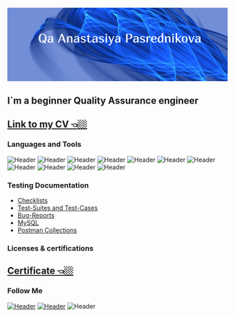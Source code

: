 ![Header](https://github.com/PasNastya/PasNastya/blob/main/assets/quote-2023-01-26-d7c55a2eb317d98a547bdaff5ed3bcc0.jpg)

## I`m a beginner Quality Assurance engineer

[Link to my CV 👈🏼](https://drive.google.com/file/d/166dLMpqKyf9YgfNEr78bt2r0SVHWqA3k/view?usp=sharing)
--

### Languages and Tools
![Header](https://img.shields.io/badge/Jira-090909?style=for-the-badge&logo=jira&logoColor=136be1)
![Header](https://img.shields.io/badge/Postman-090909?style=for-the-badge&logo=postman&logoColor=f76935)
![Header](https://img.shields.io/badge/Github-090909?style=for-the-badge&logo=github&logoColor=8cc4d7)
![Header](https://img.shields.io/badge/Figma-090909?style=for-the-badge&logo=figma&logoColor=7d5fa6)
![Header](https://img.shields.io/badge/MySQL-090909?style=for-the-badge&logo=mysql&logoColor=00618a)
![Header](https://img.shields.io/badge/DevTools-090909?style=for-the-badge&logo=googlechrome&logoColor=2674f2)
![Header](https://img.shields.io/badge/AndroidStudio-090909?style=for-the-badge&logo=androidstudio&logoColor=3ad07d)
![Header](https://img.shields.io/badge/Fiddler-090909?style=for-the-badge&logo=fiddler&logoColor=8cc4d7)
![Header](https://img.shields.io/badge/CharlesProxy-090909?style=for-the-badge&logo=charlesproxy&logoColor=8cc4d7)
![Header](https://img.shields.io/badge/YouTrack-090909?style=for-the-badge&logo=YouTrack&logoColor=7d5fa6)
![Header](https://img.shields.io/badge/Qase-090909?style=for-the-badge&logo=Qase&logoColor=f76935)

### Testing Documentation

- [Checklists](https://github.com/PasNastya/Checklists)
- [Test-Suites and Test-Cases](https://github.com/PasNastya/Test-Suites-and-Test-Cases)
- [Bug-Reports](https://github.com/PasNastya/Bug-Reports)
- [MySQL](https://github.com/PasNastya/MySQL)
- [Postman Collections](https://github.com/PasNastya/Postman-Collections)

### Licenses & certifications

[Certificate 👈🏼](https://v2.coreapp.ai/certificate/pdf/63e9f41f883902f8fe04e515)
--

### Follow Me
[![Header](https://img.shields.io/badge/Instagram-090909?style=for-the-badge&logo=instagram&logoColor=9939a3)](https://instagram.com/anastasia_pas._?igshid=OGQ2MjdiOTE=)
[![Header](https://img.shields.io/badge/Telegram-090909?style=for-the-badge&logo=telegram&logoColor=31a5db)](https://t.me/PosrednikovaA)
![Header](https://img.shields.io/badge/Linkedin-090909?style=for-the-badge&logo=linkedin&logoColor=0073b1)
